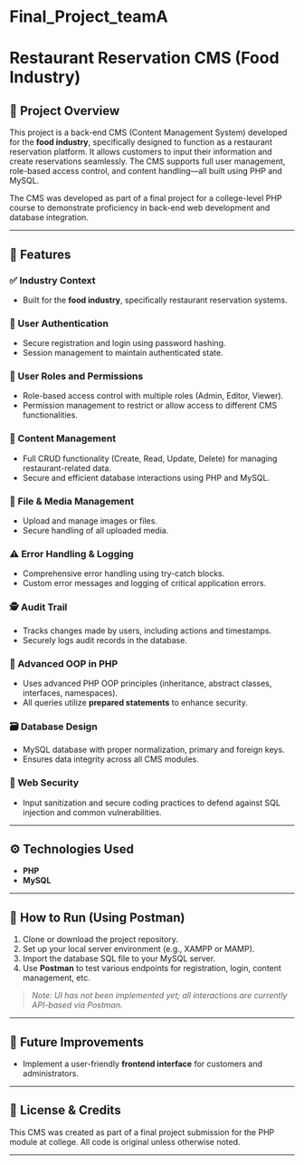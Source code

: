 # Final_Project_teamA

# Restaurant Reservation CMS (Food Industry)

## 📌 Project Overview

This project is a back-end CMS (Content Management System) developed for the **food industry**, specifically designed to function as a restaurant reservation platform. It allows customers to input their information and create reservations seamlessly. The CMS supports full user management, role-based access control, and content handling—all built using PHP and MySQL.

The CMS was developed as part of a final project for a college-level PHP course to demonstrate proficiency in back-end web development and database integration.

---

## 🚀 Features

### ✅ Industry Context

-   Built for the **food industry**, specifically restaurant reservation systems.

### 🔐 User Authentication

-   Secure registration and login using password hashing.
-   Session management to maintain authenticated state.

### 👥 User Roles and Permissions

-   Role-based access control with multiple roles (Admin, Editor, Viewer).
-   Permission management to restrict or allow access to different CMS functionalities.

### 📝 Content Management

-   Full CRUD functionality (Create, Read, Update, Delete) for managing restaurant-related data.
-   Secure and efficient database interactions using PHP and MySQL.

### 📂 File & Media Management

-   Upload and manage images or files.
-   Secure handling of all uploaded media.

### ⚠️ Error Handling & Logging

-   Comprehensive error handling using try-catch blocks.
-   Custom error messages and logging of critical application errors.

### 🕵️ Audit Trail

-   Tracks changes made by users, including actions and timestamps.
-   Securely logs audit records in the database.

### 🧠 Advanced OOP in PHP

-   Uses advanced PHP OOP principles (inheritance, abstract classes, interfaces, namespaces).
-   All queries utilize **prepared statements** to enhance security.

### 🗃️ Database Design

-   MySQL database with proper normalization, primary and foreign keys.
-   Ensures data integrity across all CMS modules.

### 🔐 Web Security

-   Input sanitization and secure coding practices to defend against SQL injection and common vulnerabilities.

---

## ⚙️ Technologies Used

-   **PHP**
-   **MySQL**

---

## 🧪 How to Run (Using Postman)

1. Clone or download the project repository.
2. Set up your local server environment (e.g., XAMPP or MAMP).
3. Import the database SQL file to your MySQL server.
4. Use **Postman** to test various endpoints for registration, login, content management, etc.

> _Note: UI has not been implemented yet; all interactions are currently API-based via Postman._

---

## 🧩 Future Improvements

-   Implement a user-friendly **frontend interface** for customers and administrators.

---

## 📄 License & Credits

This CMS was created as part of a final project submission for the PHP module at college. All code is original unless otherwise noted.

---
